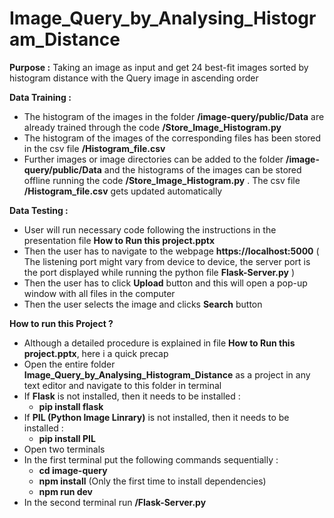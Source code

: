 # Image_Query_by_Analysing_Histogram_Distance

**Purpose :** Taking an image as input and get 24 best-fit images sorted by histogram distance with the Query image in ascending order

**Data Training :**
  - The histogram of the images in the folder **/image-query/public/Data** are already trained through the code **/Store_Image_Histogram.py**
  - The histogram of the images of the corresponding files has been stored in the csv file **/Histogram_file.csv**
  - Further images or image directories can be added to the folder **/image-query/public/Data** and the histograms of the images can be stored offline running the code **/Store_Image_Histogram.py** . The csv file **/Histogram_file.csv** gets updated automatically

**Data Testing :**
  - User will run necessary code following the instructions in the presentation file **How to Run this project.pptx**
  - Then the user has to navigate to the webpage **https://localhost:5000** ( The listening port might vary from device to device, the server port is the port displayed while running the python file **Flask-Server.py** )
  - Then the user has to click **Upload** button and this will open a pop-up window with all files in the computer
  - Then the user selects the image and clicks **Search** button

**How to run this Project ?**
  - Although a detailed procedure is explained in file **How to Run this project.pptx**, here i a quick precap
  - Open the entire folder **Image_Query_by_Analysing_Histogram_Distance** as a project in any text editor and navigate to this folder in terminal
  - If **Flask** is not installed, then it needs to be installed :
      - **pip install flask**
  - If **PIL (Python Image Linrary)** is not installed, then it needs to be installed :
      - **pip install PIL**
  - Open two terminals
  - In the first terminal put the following commands sequentially :
      - **cd image-query**
      - **npm install** (Only the first time to install dependencies)
      - **npm run dev**
  - In the second terminal run **/Flask-Server.py**
